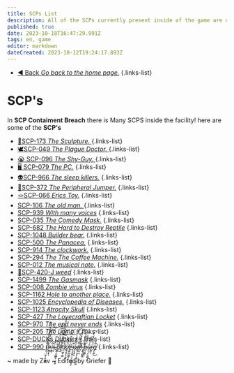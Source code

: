 ```yaml
---
title: SCPs List
description: All of the SCPs currently present inside of the game are on this page.
published: true
date: 2023-10-18T16:47:29.991Z
tags: en, game
editor: markdown
dateCreated: 2023-10-12T19:24:17.893Z
---
```


- [:arrow_backward: Back *Go back to the home page.*](/en/home#single-playerco-op)
{.links-list}
# SCP's
In **SCP Contaiment Breach** there is Many SCPS inside the facility! here are some of the **SCP's**

- [:peanuts:SCP-173 *The Sculpture.* ](/en/game/scps/173)
{.links-list}
- [:dove:SCP-049 *The Plague Doctor.* ](/en/game/scps/049)
{.links-list}
- [:sob: SCP-096 *The Shy-Guy.* ](/en/game/scps/096)
{.links-list}
- [:desktop_computer: SCP-079 *The PC.*](/en/game/scps/079)
{.links-list}
- [:alien:SCP-966 *The sleep killers.*](/en/game/scps/966)
{.links-list}
- [:nauseated_face:SCP-372 *The Peripheral Jumper.*](/en/game/scps/372)
{.links-list}
- [:knot:SCP-066 *Erics Toy.*](/en/game/scps/066)
{.links-list}
- [SCP-106 *The old man.* ](/en/game/scps/106)
{.links-list}
- [SCP-939 *With many voices*](/en/game/scps/939)
{.links-list} 
- [SCP-035 *The Comedy Mask.*](/en/game/scps/035)
{.links-list}
- [SCP-682 *The Hard to Destroy Reptile*](/en/game/scps/682)
{.links-list}
- [SCP-1048 *Builder bear.*](/en/game/scps/1048)
{.links-list}
- [SCP-500 *The Panacea.*](/en/game/scps/500)
{.links-list}
- [SCP-914 *The clockwork.*](/en/game/scps/914)
{.links-list}
- [SCP-294 *The The Coffee Machine.*](/en/game/scps/294)
{.links-list}
- [SCP-012 *The musical note*.](/en/game/scps/012)
{.links-list}
- [🚬SCP-420-J *weed*](/en/game/scps/420-j)
{.links-list}
- [SCP-1499 *The Gasmask*](/en/game/scps/1499)
{.links-list} 
- [SCP-008 *Zombie virus*](/en/game/scps/008)
{.links-list}
- [SCP-1162 *Hole to another place.*](/en/game/scps/1162)
{.links-list}
- [SCP-1025 *Encyclopedia of Diseases.*](/en/game/scps/1025)
{.links-list} 
- [SCP-1123 *Atrocity Skull*](/en/game/scps/1123)
{.links-list} 
- [SCP-427  *The Lovecraftian Locket*](/en/game/scps/427)
{.links-list}
- [SCP-970 *The end never ends*](/en/game/scps/970)
{.links-list} 
- [SCP-205 *The Lamp.*](/en/game/scps/205)
{.links-list} 
- [SCP-DUCKs *Duckies*](/en/game/scps/ducks)
{.links-list}
- [SCP-990 *t̷̡̞̜̤̲͓̣͍͖̰͌̊͂̑̈́̆̓́̉͗̃̋́̅̕ḧ̴̝̳͙̬͆̓̑̅̌͂̑̃͠͝͠ͅi̴̯̳̦͆̇s̴̜̟̈́͂͗ ̸̧̰̜̯̪̲̻̙̣̮͔͍̎̈́̄p̷̛̐̒̓̀͛̈́̿͋͆̑̑͗͜l̸̨̹̼͌̈́͌̎̿̀̈́͆̈́̋̈́̐͋á̷̛͓̠̪͓̬̻̊̈́̀̀̅͑͆̋͝ç̸͍̱̭͕̩̼̙̅͐́̃̾e̴̢̲͍͇͖͇̗̖͑̇͛̑̌̇̆̈̀͗̈͘̕͝ ̵̢͔̥̲̟̣̤̖̯͈͖̘̬̿ẃ̷̟̮͉̥̮̈̽̆̉̍̍̌̐͌͝͠i̶̡̢̧̡͎͓͍͓͖̫͚͌̾͌̔͑͐l̸̛̦̺̣̼̓̎́̀́̍̎̓͠͠l̵̗̆ ̶̡̨̖̪̖͖͚͖̋̎̋͑̈͒̾͂̚̚͘͠b̶̩̹͚̪̗͑̓́̊̑́ṹ̴̞̖̜̙͈̮̺̜̭̉̃͛̒r̴̢̻̬̈́̏̇̐̌̌̓̒͠n̸̢̙̩̪̿̌͜*](/en/game/scps/990)
{.links-list} 

~ made by Zav
~ Edited by Griefer
:microbe: